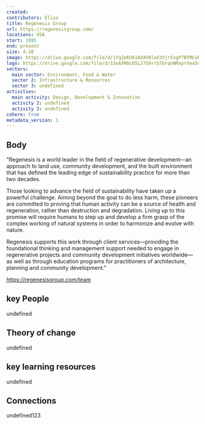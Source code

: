 ```yaml
---
created:
contributors: Elisa
title: Regenesis Group
url: https://regenesisgroup.com/ 
locations: USA
start: 1995
end: present 
size: 4-10
image: https://drive.google.com/file/d/1YqZeKU61Ad4V0laX3Vjr5vgP7BTMCvR5/view?usp=drive_link
logo: https://drive.google.com/file/d/1SeAXMOcO5LJ7S9rrb7GrqnNMxprXea5m/view?usp=drive_link
sectors:
  main sector: Environment, Food & Water
  sector 2: Infrastructure & Resources
  sector 3: undefined
activities: 
  main activity: Design, Development & Innovation
  activity 2: undefined
  activity 3: undefined
cohere: true
metadata_version: 1
---
```



## Body

"Regenesis is a world leader in the field of regenerative development—an approach to land use, community development, and the built environment that has defined the leading edge of sustainability practice for more than two decades.

Those looking to advance the field of sustainability have taken up a powerful challenge. Aiming beyond the goal to do less harm, these pioneers are committed to proving that human activity can be a source of health and regeneration, rather than destruction and degradation. Living up to this promise will require humans to step up and develop a firm grasp of the complex working of natural systems in order to harmonize and evolve with nature.

Regenesis supports this work through client services—providing the foundational thinking and management support needed to engage in regenerative projects and community development initiatives worldwide—as well as through education programs for practitioners of architecture, planning and community development."

https://regenesisgroup.com/team

## key People

undefined

## Theory of change

undefined

## key learning resources

undefined

## Connections

undefined123

